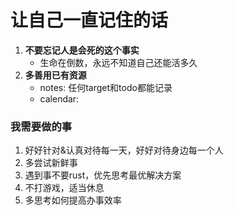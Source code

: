 # 让自己一直记住的话

1. **不要忘记人是会死的这个事实**
    - 生命在倒数，永远不知道自己还能活多久
1. **多善用已有资源**
    - notes: 任何target和todo都能记录
    - calendar: 

### 我需要做的事
1. 好好针对&认真对待每一天，好好对待身边每一个人
2. 多尝试新鲜事
1. 遇到事不要rust，优先思考最优解决方案
3. 不打游戏，适当休息
4. 多思考如何提高办事效率